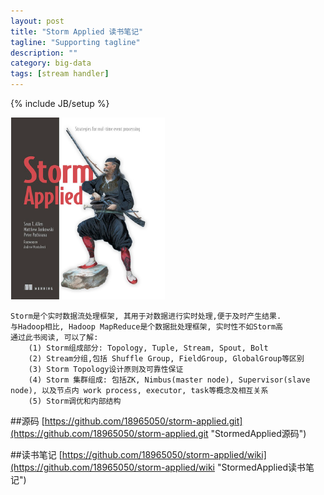 ```yaml
---
layout: post
title: "Storm Applied 读书笔记"
tagline: "Supporting tagline"
description: ""
category: big-data
tags: [stream handler]
---
```

{% include JB/setup %}

![Storm Applied](/assets/attachment/img/storm-applied.png)

    Storm是个实时数据流处理框架, 其用于对数据进行实时处理,便于及时产生结果. 
    与Hadoop相比, Hadoop MapReduce是个数据批处理框架, 实时性不如Storm高
    通过此书阅读, 可以了解:
        (1) Storm组成部分: Topology, Tuple, Stream, Spout, Bolt
        (2) Stream分组,包括 Shuffle Group, FieldGroup, GlobalGroup等区别
        (3) Storm Topology设计原则及可靠性保证
        (4) Storm 集群组成: 包括ZK, Nimbus(master node), Supervisor(slave node), 以及节点内 work process, executor, task等概念及相互关系
        (5) Storm调优和内部结构
        
##源码
[https://github.com/18965050/storm-applied.git](https://github.com/18965050/storm-applied.git "StormedApplied源码")

    
##读书笔记
[https://github.com/18965050/storm-applied/wiki](https://github.com/18965050/storm-applied/wiki "StormedApplied读书笔记") 